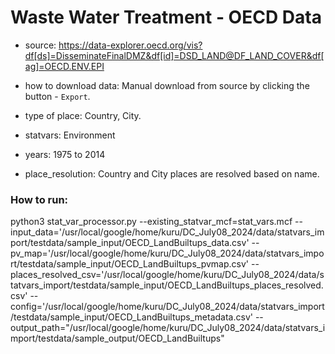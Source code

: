 # Waste Water Treatment - OECD Data

- source: https://data-explorer.oecd.org/vis?df[ds]=DisseminateFinalDMZ&df[id]=DSD_LAND@DF_LAND_COVER&df[ag]=OECD.ENV.EPI

- how to download data: Manual download from source by clicking the button - `Export`.

- type of place: Country, City.

- statvars: Environment

- years: 1975 to 2014
- place_resolution: Country and City places are resolved based on name.

### How to run:
python3 stat_var_processor.py --existing_statvar_mcf=stat_vars.mcf --input_data='/usr/local/google/home/kuru/DC_July08_2024/data/statvars_import/testdata/sample_input/OECD_LandBuiltups_data.csv' --pv_map='/usr/local/google/home/kuru/DC_July08_2024/data/statvars_import/testdata/sample_input/OECD_LandBuiltups_pvmap.csv' --places_resolved_csv='/usr/local/google/home/kuru/DC_July08_2024/data/statvars_import/testdata/sample_input/OECD_LandBuiltups_places_resolved.csv' --config='/usr/local/google/home/kuru/DC_July08_2024/data/statvars_import/testdata/sample_input/OECD_LandBuiltups_metadata.csv'  --output_path="/usr/local/google/home/kuru/DC_July08_2024/data/statvars_import/testdata/sample_output/OECD_LandBuiltups"

 

